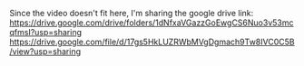 Since the video doesn't fit here, I'm sharing the google drive link: https://drive.google.com/drive/folders/1dNfxaVGazzGoEwgCS6Nuo3v53mcqfmsI?usp=sharing
https://drive.google.com/file/d/17gs5HkLUZRWbMVgDgmach9Tw8IVC0C5B/view?usp=sharing
